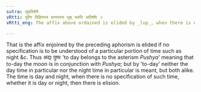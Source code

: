 ```yaml
---
sutra: लुबविशेषे
vRtti: पूर्वेण विहितस्य प्रत्ययस्य लुब् भवति अविशेषे ॥
vRtti_eng: The affix above ordained is elided by _lup_, when there is no specification.

---
```

That is the affix enjoined by the preceding aphorism is elided if no specification is to be understood of a particular portion of time such as night &c. Thus अद्यः पुष्यः 'to day belongs to the asterism _Pushya_' meaning that to-day the moon is in conjunction with _Pushya_; but by 'to-day' neither the day time in particular nor the night time in particular is meant, but both alike. The time is day and night, when there is no specification of such time, whether it is day or night, then there is elision.